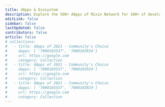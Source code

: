 ```yaml
---
title: dApps & Ecosystem
description: Explore the 500+ dApps of Mixin Network for 100+ of developers and unleash the unlimited possibility of Mixin Network.
editLink: false
sidebar: false
lastUpdated: false
contributors: false
article: false
# collections:
#   - title: dApps of 2021 - Community's Choice
#     dapps: [ '7000103537', '7000103924']
#     url: https://google.com
#     category: Collection
#   - title: dApps of 2021 - Community's Choice
#     dapps: [ '7000103537', '7000103924']
#     url: https://google.com
#     category: Collection
#   - title: dApps of 2021 - Community's Choice
#     dapps: [ '7000103537', '7000103924']
#     url: https://google.com
#     category: Collection
---
```


<comm-slogan prefix="Discover dApps on Mixin" suffix="" />

<dapps-collections />

<dapps-list />